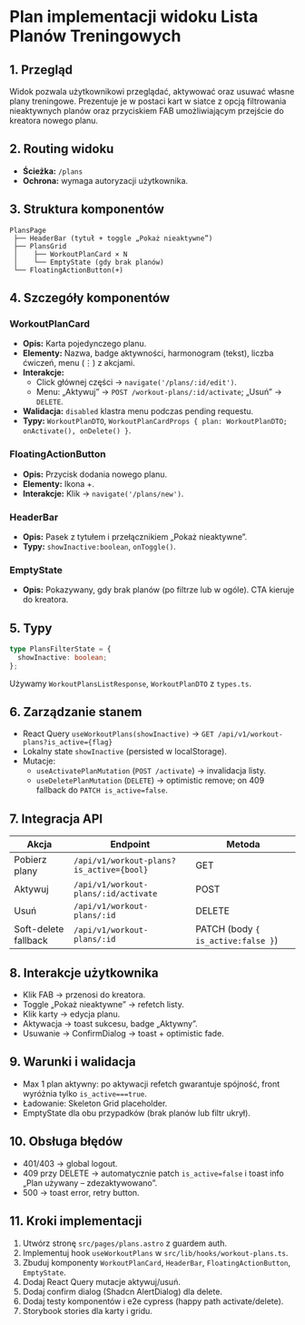 # Plan implementacji widoku Lista Planów Treningowych

## 1. Przegląd
Widok pozwala użytkownikowi przeglądać, aktywować oraz usuwać własne plany treningowe. Prezentuje je w postaci kart w siatce z opcją filtrowania nieaktyw­nych planów oraz przyciskiem FAB umożliwiającym przejście do kreatora nowego planu.

## 2. Routing widoku
- **Ścieżka:** `/plans`
- **Ochrona:** wymaga autoryzacji użytkownika.

## 3. Struktura komponentów
```
PlansPage
 ├── HeaderBar (tytuł + toggle „Pokaż nieaktywne”)
 ├── PlansGrid
 │    ├── WorkoutPlanCard × N
 │    └── EmptyState (gdy brak planów)
 └── FloatingActionButton(+)
```

## 4. Szczegóły komponentów
### WorkoutPlanCard
- **Opis:** Karta pojedynczego planu.
- **Elementy:** Nazwa, badge aktywności, harmonogram (tekst), liczba ćwiczeń, menu (⋮) z akcjami.
- **Interakcje:**
  - Click głównej części → `navigate('/plans/:id/edit')`.
  - Menu: „Aktywuj” → `POST /workout-plans/:id/activate`; „Usuń” → `DELETE`.
- **Walidacja:** `disabled` klastra menu podczas pending requestu.
- **Typy:** `WorkoutPlanDTO`, `WorkoutPlanCardProps { plan: WorkoutPlanDTO; onActivate(), onDelete() }`.

### FloatingActionButton
- **Opis:** Przycisk dodania nowego planu.
- **Elementy:** Ikona +.
- **Interakcje:** Klik → `navigate('/plans/new')`.

### HeaderBar
- **Opis:** Pasek z tytułem i przełącznikiem „Pokaż nieaktywne”.
- **Typy:** `showInactive:boolean`, `onToggle()`.

### EmptyState
- **Opis:** Pokazywany, gdy brak planów (po filtrze lub w ogóle). CTA kieruje do kreatora.

## 5. Typy
```typescript
type PlansFilterState = {
  showInactive: boolean;
};
```
Używamy `WorkoutPlansListResponse`, `WorkoutPlanDTO` z `types.ts`.

## 6. Zarządzanie stanem
- React Query `useWorkoutPlans(showInactive)` → `GET /api/v1/workout-plans?is_active={flag}`
- Lokalny state `showInactive` (persisted w localStorage).
- Mutacje:
  - `useActivatePlanMutation` (`POST /activate`) → invalidacja listy.
  - `useDeletePlanMutation` (`DELETE`) → optimistic remove; on 409 fallback do `PATCH is_active=false`.

## 7. Integracja API
| Akcja | Endpoint | Metoda |
|-------|----------|--------|
| Pobierz plany | `/api/v1/workout-plans?is_active={bool}` | GET |
| Aktywuj | `/api/v1/workout-plans/:id/activate` | POST |
| Usuń | `/api/v1/workout-plans/:id` | DELETE |
| Soft-delete fallback | `/api/v1/workout-plans/:id` | PATCH (body `{ is_active:false }`) |

## 8. Interakcje użytkownika
- Klik FAB → przenosi do kreatora.
- Toggle „Pokaż nieaktywne” → refetch listy.
- Klik karty → edycja planu.
- Aktywacja → toast sukcesu, badge „Aktywny”.
- Usuwanie → ConfirmDialog → toast + optimistic fade.

## 9. Warunki i walidacja
- Max 1 plan aktywny: po aktywacji refetch gwarantuje spójność, front wyróżnia tylko `is_active===true`.
- Ładowanie: Skeleton Grid placeholder.
- EmptyState dla obu przypadków (brak planów lub filtr ukrył).

## 10. Obsługa błędów
- 401/403 → global logout.
- 409 przy DELETE → automatycznie patch `is_active=false` i toast info „Plan używany – zdezaktywowano”.
- 500 → toast error, retry button.

## 11. Kroki implementacji
1. Utwórz stronę `src/pages/plans.astro` z guardem auth.
2. Implementuj hook `useWorkoutPlans` w `src/lib/hooks/workout-plans.ts`.
3. Zbuduj komponenty `WorkoutPlanCard`, `HeaderBar`, `FloatingActionButton`, `EmptyState`.
4. Dodaj React Query mutacje aktywuj/usuń.
5. Dodaj confirm dialog (Shadcn AlertDialog) dla delete.
6. Dodaj testy komponentów i e2e cypress (happy path activate/delete).
7. Storybook stories dla karty i gridu.
